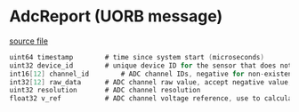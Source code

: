 # AdcReport (UORB message)



[source file](https://github.com/PX4/PX4-Autopilot/blob/release/1.14/msg/AdcReport.msg)

```c
uint64 timestamp		# time since system start (microseconds)
uint32 device_id		# unique device ID for the sensor that does not change between power cycles
int16[12] channel_id		# ADC channel IDs, negative for non-existent, TODO: should be kept same as array index
int32[12] raw_data		# ADC channel raw value, accept negative value, valid if channel ID is positive
uint32 resolution		# ADC channel resolution
float32 v_ref			# ADC channel voltage reference, use to calculate LSB voltage(lsb=scale/resolution)

```
